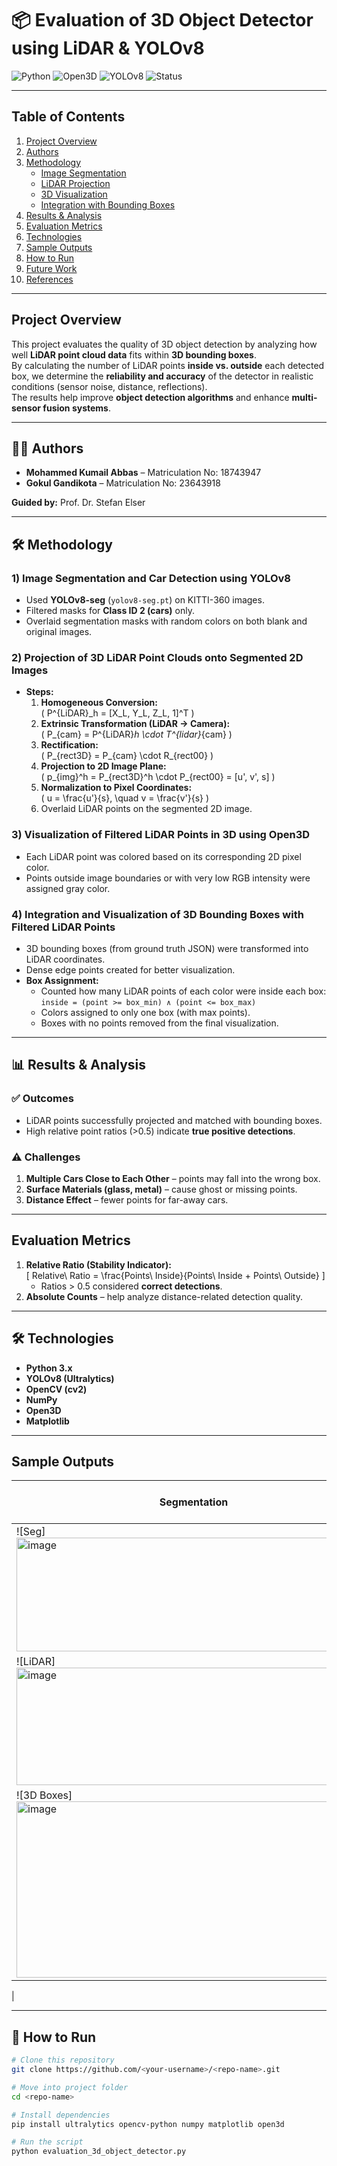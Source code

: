 
# 📦 Evaluation of 3D Object Detector using LiDAR & YOLOv8

![Python](https://img.shields.io/badge/Python-3.x-blue?logo=python)
![Open3D](https://img.shields.io/badge/Open3D-3D%20Visualization-orange)
![YOLOv8](https://img.shields.io/badge/YOLOv8-Segmentation-red)
![Status](https://img.shields.io/badge/Status-Completed-brightgreen)

---

##  Table of Contents
1. [Project Overview](#-project-overview)
2. [Authors](#-authors)
3. [Methodology](#-methodology)
    - [Image Segmentation](#1-image-segmentation-and-car-detection-using-yolov8)
    - [LiDAR Projection](#2-projection-of-3d-lidar-point-clouds-onto-segmented-2d-images)
    - [3D Visualization](#3-visualization-of-filtered-lidar-points-in-3d-using-open3d)
    - [Integration with Bounding Boxes](#4-integration-and-visualization-of-3d-bounding-boxes-with-filtered-lidar-points)
4. [Results & Analysis](#-results--analysis)
5. [Evaluation Metrics](#-evaluation-metrics)
6. [Technologies](#-technologies)
7. [Sample Outputs](#-sample-outputs)
8. [How to Run](#-how-to-run)
9. [Future Work](#-future-work)
10. [References](#-references)

---

##  Project Overview
This project evaluates the quality of 3D object detection by analyzing how well **LiDAR point cloud data** fits within **3D bounding boxes**.  
By calculating the number of LiDAR points **inside vs. outside** each detected box, we determine the **reliability and accuracy** of the detector in realistic conditions (sensor noise, distance, reflections).  
The results help improve **object detection algorithms** and enhance **multi-sensor fusion systems**.

---

## 👨‍💻 Authors
- **Mohammed Kumail Abbas** – Matriculation No: 18743947  
- **Gokul Gandikota** – Matriculation No: 23643918  

**Guided by:** Prof. Dr. Stefan Elser  

---

## 🛠 Methodology

### **1) Image Segmentation and Car Detection using YOLOv8**
- Used **YOLOv8-seg** (`yolov8-seg.pt`) on KITTI-360 images.  
- Filtered masks for **Class ID 2 (cars)** only.  
- Overlaid segmentation masks with random colors on both blank and original images.

### **2) Projection of 3D LiDAR Point Clouds onto Segmented 2D Images**
- **Steps:**
  1. **Homogeneous Conversion:**  
     \( P^{LiDAR}_h = [X_L, Y_L, Z_L, 1]^T \)
  2. **Extrinsic Transformation (LiDAR → Camera):**  
     \( P_{cam} = P^{LiDAR}_h \cdot T^{lidar}_{cam} \)
  3. **Rectification:**  
     \( P_{rect3D} = P_{cam} \cdot R_{rect00} \)
  4. **Projection to 2D Image Plane:**  
     \( p_{img}^h = P_{rect3D}^h \cdot P_{rect00} = [u', v', s] \)
  5. **Normalization to Pixel Coordinates:**  
     \( u = \frac{u'}{s}, \quad v = \frac{v'}{s} \)
  6. Overlaid LiDAR points on the segmented 2D image.

### **3) Visualization of Filtered LiDAR Points in 3D using Open3D**
- Each LiDAR point was colored based on its corresponding 2D pixel color.  
- Points outside image boundaries or with very low RGB intensity were assigned gray color.

### **4) Integration and Visualization of 3D Bounding Boxes with Filtered LiDAR Points**
- 3D bounding boxes (from ground truth JSON) were transformed into LiDAR coordinates.
- Dense edge points created for better visualization.  
- **Box Assignment:**  
  - Counted how many LiDAR points of each color were inside each box:  
    `inside = (point >= box_min) ∧ (point <= box_max)`  
  - Colors assigned to only one box (with max points).  
  - Boxes with no points removed from the final visualization.

---

## 📊 Results & Analysis
### ✅ **Outcomes**
- LiDAR points successfully projected and matched with bounding boxes.
- High relative point ratios (>0.5) indicate **true positive detections**.

### ⚠️ **Challenges**
1. **Multiple Cars Close to Each Other** – points may fall into the wrong box.  
2. **Surface Materials (glass, metal)** – cause ghost or missing points.  
3. **Distance Effect** – fewer points for far-away cars.

---

##  Evaluation Metrics
1. **Relative Ratio (Stability Indicator):**  
   \[
   Relative\ Ratio = \frac{Points\ Inside}{Points\ Inside + Points\ Outside}
   \]
   - Ratios > 0.5 considered **correct detections**.
2. **Absolute Counts** – help analyze distance-related detection quality.

---

## 🛠 Technologies
- **Python 3.x**  
- **YOLOv8 (Ultralytics)**  
- **OpenCV (cv2)**  
- **NumPy**  
- **Open3D**  
- **Matplotlib**  

---

##  Sample Outputs

| Segmentation | LiDAR Projection | 3D Bounding Boxes |
|--------------|------------------|-------------------|
| ![Seg]<img width="567" height="182" alt="image" src="https://github.com/user-attachments/assets/41cb2e4e-abe8-4cbc-88da-85095b0a6397" />
| ![LiDAR]<img width="562" height="188" alt="image" src="https://github.com/user-attachments/assets/55fee6ef-36a2-463a-801b-ec116b4edba7" />
 | ![3D Boxes]<img width="567" height="282" alt="image" src="https://github.com/user-attachments/assets/1a59ce21-379d-46e9-8faf-4269dd23181f" />
 |

---

## 🚀 How to Run

```bash
# Clone this repository
git clone https://github.com/<your-username>/<repo-name>.git

# Move into project folder
cd <repo-name>

# Install dependencies
pip install ultralytics opencv-python numpy matplotlib open3d

# Run the script
python evaluation_3d_object_detector.py
